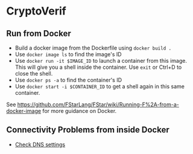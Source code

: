 # CryptoVerif

## Run from Docker

* Build a docker image from the Dockerfile using `docker build .`
* Use `docker image ls` to find the image's ID
* Use `docker run -it $IMAGE_ID` to launch a container from this image.
  This will give you a shell inside the container.
  Use `exit` or Ctrl+D to close the shell.
* Use `docker ps -a` to find the container's ID
* Use `docker start -i $CONTAINER_ID` to get a shell again in this
  same container.

See https://github.com/FStarLang/FStar/wiki/Running-F%2A-from-a-docker-image
for more guidance on Docker.

## Connectivity Problems from inside Docker

- [Check DNS settings](https://docs.docker.com/engine/install/linux-postinstall/#specify-dns-servers-for-docker)
